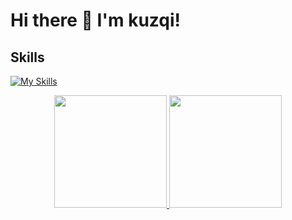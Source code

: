 # Hi there 👋 I'm kuzqi!

## Skills
[![My Skills](https://skillicons.dev/icons?i=cs,java,js,css,html,mysql,eclipse,vscode,unity,rider)](https://skillicons.dev)
<div align="center">
  <a href="https://github.com/kaizoku-oh">
  <img height="180em" src="https://github-readme-stats.vercel.app/api?username=kaizoku-oh&show_icons=true&include_all_commits=true&count_private=true"/>
  <img height="180em" src="https://github-readme-stats.vercel.app/api/top-langs/?username=kaizoku-oh&layout=compact&langs_count=5"/>
</div>
